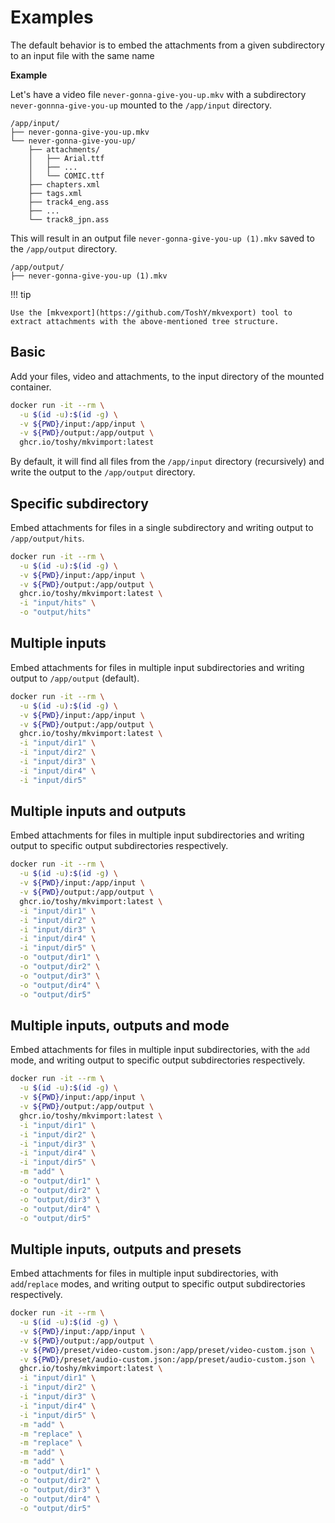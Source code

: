 # Examples

The default behavior is to embed the attachments from a given subdirectory to an input file with the same name 

**Example**

Let's have a video file `never-gonna-give-you-up.mkv` with a subdirectory `never-gonnna-give-you-up` mounted to the `/app/input` directory.

```text
/app/input/
├── never-gonna-give-you-up.mkv
└── never-gonna-give-you-up/
    ├── attachments/
    │   ├── Arial.ttf
    │   ├── ...
    │   └── COMIC.ttf
    ├── chapters.xml
    ├── tags.xml
    ├── track4_eng.ass
    ├── ...
    └── track8_jpn.ass
```

This will result in an output file `never-gonna-give-you-up (1).mkv` saved to the `/app/output` directory.

```text
/app/output/
├── never-gonna-give-you-up (1).mkv
```

!!! tip
    
    Use the [mkvexport](https://github.com/ToshY/mkvexport) tool to extract attachments with the above-mentioned tree structure.

## Basic

Add your files, video and attachments, to the input directory of the mounted container.

```sh
docker run -it --rm \
  -u $(id -u):$(id -g) \
  -v ${PWD}/input:/app/input \
  -v ${PWD}/output:/app/output \
  ghcr.io/toshy/mkvimport:latest
```

By default, it will find all files from the `/app/input` directory (recursively) and write the output to the `/app/output` directory.

## Specific subdirectory

Embed attachments for files in a single subdirectory and writing output to `/app/output/hits`.

```sh
docker run -it --rm \
  -u $(id -u):$(id -g) \
  -v ${PWD}/input:/app/input \
  -v ${PWD}/output:/app/output \
  ghcr.io/toshy/mkvimport:latest \
  -i "input/hits" \
  -o "output/hits"
```

## Multiple inputs

Embed attachments for files in multiple input subdirectories and writing output to `/app/output` (default).

```sh
docker run -it --rm \
  -u $(id -u):$(id -g) \
  -v ${PWD}/input:/app/input \
  -v ${PWD}/output:/app/output \
  ghcr.io/toshy/mkvimport:latest \
  -i "input/dir1" \
  -i "input/dir2" \
  -i "input/dir3" \
  -i "input/dir4" \
  -i "input/dir5"
```

## Multiple inputs and outputs

Embed attachments for files in multiple input subdirectories and writing output to specific output subdirectories respectively.

```sh
docker run -it --rm \
  -u $(id -u):$(id -g) \
  -v ${PWD}/input:/app/input \
  -v ${PWD}/output:/app/output \
  ghcr.io/toshy/mkvimport:latest \
  -i "input/dir1" \
  -i "input/dir2" \
  -i "input/dir3" \
  -i "input/dir4" \
  -i "input/dir5" \
  -o "output/dir1" \
  -o "output/dir2" \
  -o "output/dir3" \
  -o "output/dir4" \
  -o "output/dir5"
```

## Multiple inputs, outputs and mode

Embed attachments for files in multiple input subdirectories, with the `add` mode, and writing output to specific output subdirectories respectively.

```sh
docker run -it --rm \
  -u $(id -u):$(id -g) \
  -v ${PWD}/input:/app/input \
  -v ${PWD}/output:/app/output \
  ghcr.io/toshy/mkvimport:latest \
  -i "input/dir1" \
  -i "input/dir2" \
  -i "input/dir3" \
  -i "input/dir4" \
  -i "input/dir5" \
  -m "add" \
  -o "output/dir1" \
  -o "output/dir2" \
  -o "output/dir3" \
  -o "output/dir4" \
  -o "output/dir5"
```

## Multiple inputs, outputs and presets

Embed attachments for files in multiple input subdirectories, with `add`/`replace` modes, and writing output to specific output subdirectories respectively.

```sh
docker run -it --rm \
  -u $(id -u):$(id -g) \
  -v ${PWD}/input:/app/input \
  -v ${PWD}/output:/app/output \
  -v ${PWD}/preset/video-custom.json:/app/preset/video-custom.json \
  -v ${PWD}/preset/audio-custom.json:/app/preset/audio-custom.json \
  ghcr.io/toshy/mkvimport:latest \
  -i "input/dir1" \
  -i "input/dir2" \
  -i "input/dir3" \
  -i "input/dir4" \
  -i "input/dir5" \
  -m "add" \
  -m "replace" \
  -m "replace" \
  -m "add" \
  -m "add" \
  -o "output/dir1" \
  -o "output/dir2" \
  -o "output/dir3" \
  -o "output/dir4" \
  -o "output/dir5"
```
